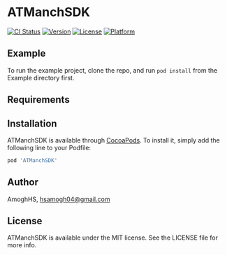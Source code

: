 # ATManchSDK

[![CI Status](https://img.shields.io/travis/AmoghHS/ATManchSDK.svg?style=flat)](https://travis-ci.org/AmoghHS/ATManchSDK)
[![Version](https://img.shields.io/cocoapods/v/ATManchSDK.svg?style=flat)](https://cocoapods.org/pods/ATManchSDK)
[![License](https://img.shields.io/cocoapods/l/ATManchSDK.svg?style=flat)](https://cocoapods.org/pods/ATManchSDK)
[![Platform](https://img.shields.io/cocoapods/p/ATManchSDK.svg?style=flat)](https://cocoapods.org/pods/ATManchSDK)

## Example

To run the example project, clone the repo, and run `pod install` from the Example directory first.

## Requirements

## Installation

ATManchSDK is available through [CocoaPods](https://cocoapods.org). To install
it, simply add the following line to your Podfile:

```ruby
pod 'ATManchSDK'
```

## Author

AmoghHS, hsamogh04@gmail.com

## License

ATManchSDK is available under the MIT license. See the LICENSE file for more info.
